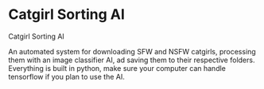 # Catgirl Sorting AI
 Catgirl Sorting AI

An automated system for downloading SFW and NSFW catgirls, processing them with an image classifier AI, ad saving them to their respective folders. Everything is built in python, make sure your computer can handle tensorflow if you plan to use the AI.
